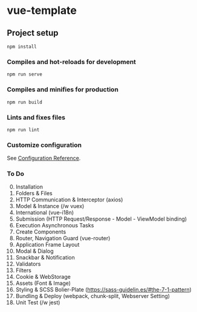 # vue-template

## Project setup

```
npm install
```

### Compiles and hot-reloads for development

```
npm run serve
```

### Compiles and minifies for production

```
npm run build
```

### Lints and fixes files

```
npm run lint
```

### Customize configuration

See [Configuration Reference](https://cli.vuejs.org/config/).

### To Do

0. Installation
1. Folders & Files
1. HTTP Communication & Interceptor (axios)
1. Model & Instance (/w vuex)
1. International (vue-i18n)
1. Submission (HTTP Request/Response - Model - ViewModel binding)
1. Execution Asynchronous Tasks
1. Create Components
1. Router, Navigation Guard (vue-router)
1. Application Frame Layout
1. Modal & Dialog
1. Snackbar & Notification
1. Validators
1. Filters
1. Cookie & WebStorage
1. Assets (Font & Image)
1. Styling & SCSS Bolier-Plate (https://sass-guidelin.es/#the-7-1-pattern)
1. Bundling & Deploy (webpack, chunk-split, Webserver Setting)
1. Unit Test (/w jest)
